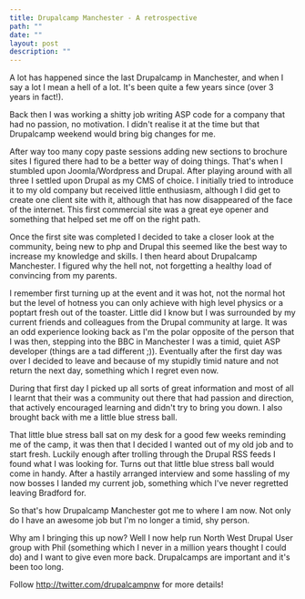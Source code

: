 ```yaml
---
title: Drupalcamp Manchester - A retrospective
path: ""
date: ""
layout: post
description: ""
---
```

A lot has happened since the last Drupalcamp in Manchester, and when I say a lot I mean a hell of a lot. It's been quite a few years since (over 3 years in fact!).

Back then I was working a shitty job writing ASP code for a company that had no passion, no motivation. I didn't realise it at the time but that Drupalcamp weekend would bring big changes for me.

After way too many copy paste sessions adding new sections to brochure sites I figured there had to be a better way of doing things. That's when I stumbled upon Joomla/Wordpress and Drupal. After playing around with all three I settled upon Drupal as my CMS of choice. I initially tried to introduce it to my old company but received little enthusiasm, although I did get to create one client site with it, although that has now disappeared of the face of the internet. This first commercial site was a great eye opener and something that helped set me off on the right path.

Once the first site was completed I decided to take a closer look at the community, being new to php and Drupal this seemed like the best way to increase my knowledge and skills. I then heard about Drupalcamp Manchester. I figured why the hell not, not forgetting a healthy load of convincing from my parents.

I remember first turning up at the event and it was hot, not the normal hot but the level of hotness you can only achieve with high level physics or a poptart fresh out of the toaster. Little did I know but I was surrounded by my current friends and colleagues from the Drupal community at large. It was an odd experience looking back as I'm the polar opposite of the person that I was then, stepping into the BBC in Manchester I was a timid, quiet ASP developer (things are a tad different ;)). Eventually after the first day was over I decided to leave and because of my stupidly timid nature and not return the next day, something which I regret even now.

During that first day I picked up all sorts of great information and most of all I learnt that their was a community out there that had passion and direction, that actively encouraged learning and didn't try to bring you down. I also brought back with me a little blue stress ball.

That little blue stress ball sat on my desk for a good few weeks reminding me of the camp, it was then that I decided I wanted out of my old job and to start fresh. Luckily enough after trolling through the Drupal RSS feeds I found what I was looking for. Turns out that little blue stress ball would come in handy. After a hastily arranged interview and some hassling of my now bosses I landed my current job, something which I've never regretted leaving Bradford for.

So that's how Drupalcamp Manchester got me to where I am now. Not only do I have an awesome job but I'm no longer a timid, shy person.

Why am I bringing this up now? Well I now help run North West Drupal User group with Phil (something which I never in a million years thought I could do) and I want to give even more back. Drupalcamps are important and it's been too long.

Follow http://twitter.com/drupalcampnw for more details!
